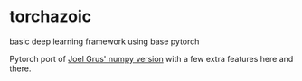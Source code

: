 # torchazoic
basic deep learning framework using base pytorch

Pytorch port of [Joel Grus' numpy version](https://github.com/joelgrus/joelnet) with a few extra features here and there.
